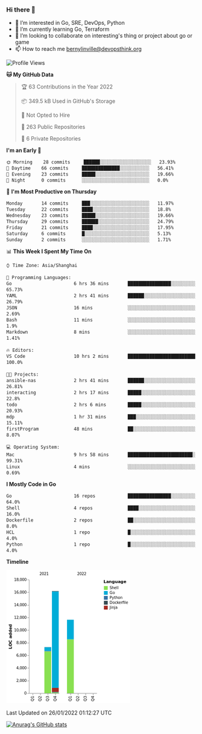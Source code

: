 ### Hi there 👋

- 👀 I’m interested in Go, SRE, DevOps, Python
- 🌱 I’m currently learning Go, Terraform
- 👯 I’m looking to collaborate on interesting's thing or project about go or game
- 📫 How to reach me bernylinville@devopsthink.org

<!--START_SECTION:waka-->
![Profile Views](http://img.shields.io/badge/Profile%20Views-0-blue)

**🐱 My GitHub Data** 

> 🏆 63 Contributions in the Year 2022
 > 
> 📦 349.5 kB Used in GitHub's Storage 
 > 
> 🚫 Not Opted to Hire
 > 
> 📜 263 Public Repositories 
 > 
> 🔑 6 Private Repositories  
 > 
**I'm an Early 🐤** 

```text
🌞 Morning    28 commits     ██████░░░░░░░░░░░░░░░░░░░   23.93% 
🌆 Daytime    66 commits     ██████████████░░░░░░░░░░░   56.41% 
🌃 Evening    23 commits     █████░░░░░░░░░░░░░░░░░░░░   19.66% 
🌙 Night      0 commits      ░░░░░░░░░░░░░░░░░░░░░░░░░   0.0%

```
📅 **I'm Most Productive on Thursday** 

```text
Monday       14 commits     ███░░░░░░░░░░░░░░░░░░░░░░   11.97% 
Tuesday      22 commits     ████░░░░░░░░░░░░░░░░░░░░░   18.8% 
Wednesday    23 commits     █████░░░░░░░░░░░░░░░░░░░░   19.66% 
Thursday     29 commits     ██████░░░░░░░░░░░░░░░░░░░   24.79% 
Friday       21 commits     ████░░░░░░░░░░░░░░░░░░░░░   17.95% 
Saturday     6 commits      █░░░░░░░░░░░░░░░░░░░░░░░░   5.13% 
Sunday       2 commits      ░░░░░░░░░░░░░░░░░░░░░░░░░   1.71%

```


📊 **This Week I Spent My Time On** 

```text
⌚︎ Time Zone: Asia/Shanghai

💬 Programming Languages: 
Go                       6 hrs 36 mins       ████████████████░░░░░░░░░   65.73% 
YAML                     2 hrs 41 mins       ██████░░░░░░░░░░░░░░░░░░░   26.79% 
JSON                     16 mins             ░░░░░░░░░░░░░░░░░░░░░░░░░   2.69% 
Bash                     11 mins             ░░░░░░░░░░░░░░░░░░░░░░░░░   1.9% 
Markdown                 8 mins              ░░░░░░░░░░░░░░░░░░░░░░░░░   1.41%

🔥 Editors: 
VS Code                  10 hrs 2 mins       █████████████████████████   100.0%

🐱‍💻 Projects: 
ansible-nas              2 hrs 41 mins       ██████░░░░░░░░░░░░░░░░░░░   26.81% 
interacting              2 hrs 17 mins       █████░░░░░░░░░░░░░░░░░░░░   22.8% 
todo                     2 hrs 6 mins        █████░░░░░░░░░░░░░░░░░░░░   20.93% 
mdp                      1 hr 31 mins        ███░░░░░░░░░░░░░░░░░░░░░░   15.11% 
firstProgram             48 mins             ██░░░░░░░░░░░░░░░░░░░░░░░   8.07%

💻 Operating System: 
Mac                      9 hrs 58 mins       ████████████████████████░   99.31% 
Linux                    4 mins              ░░░░░░░░░░░░░░░░░░░░░░░░░   0.69%

```

**I Mostly Code in Go** 

```text
Go                       16 repos            ████████████████░░░░░░░░░   64.0% 
Shell                    4 repos             ████░░░░░░░░░░░░░░░░░░░░░   16.0% 
Dockerfile               2 repos             ██░░░░░░░░░░░░░░░░░░░░░░░   8.0% 
HCL                      1 repo              █░░░░░░░░░░░░░░░░░░░░░░░░   4.0% 
Python                   1 repo              █░░░░░░░░░░░░░░░░░░░░░░░░   4.0%

```


**Timeline**

![Chart not found](https://raw.githubusercontent.com/bernylinville/bernylinville/main/charts/bar_graph.png) 


 Last Updated on 26/01/2022 01:12:27 UTC
<!--END_SECTION:waka-->

[![Anurag's GitHub stats](https://github-readme-stats.vercel.app/api?username=bernylinville)](https://github.com/anuraghazra/github-readme-stats)


<!--
**kylechou-dunk/kylechou-dunk** is a ✨ _special_ ✨ repository because its `README.md` (this file) appears on your GitHub profile.

Here are some ideas to get you started:

- 🔭 I’m currently working on ...
- 🌱 I’m currently learning ...
- 👯 I’m looking to collaborate on ...
- 🤔 I’m looking for help with ...
- 💬 Ask me about ...
- 📫 How to reach me: ...
- 😄 Pronouns: ...
- ⚡ Fun fact: ...
-->
